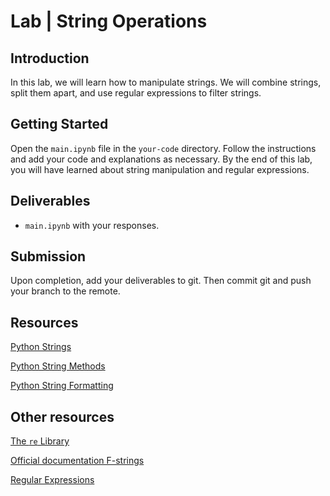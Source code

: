 

# Lab | String Operations


## Introduction

In this lab, we will learn how to manipulate strings. We will combine strings, split them apart, and use regular expressions to filter strings.

## Getting Started

Open the `main.ipynb` file in the `your-code` directory. Follow the instructions and add your code and explanations as necessary. By the end of this lab, you will have learned about string manipulation and regular expressions.

## Deliverables

- `main.ipynb` with your responses.

## Submission

Upon completion, add your deliverables to git. Then commit git and push your branch to the remote.

## Resources

[Python Strings](https://www.w3schools.com/python/python_strings.asp)

[Python String Methods](https://www.w3schools.com/python/python_ref_string.asp)

[Python String Formatting](https://www.w3schools.com/python/python_string_formatting.asp)

## Other resources

[The `re` Library](https://docs.python.org/3/library/re.html)

[Official documentation F-strings](https://www.python.org/dev/peps/pep-0498/)

[Regular Expressions](https://developers.google.com/edu/python/regular-expressions)

